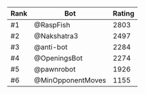 Rank|Bot|Rating
---|---|---
#1|@RaspFish|2803
#2|@Nakshatra3|2497
#3|@anti-bot|2284
#4|@OpeningsBot|2274
#5|@pawnrobot|1926
#6|@MinOpponentMoves|1155
